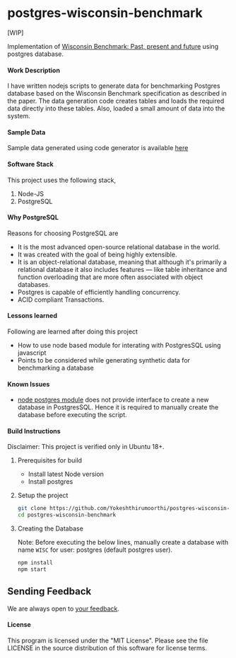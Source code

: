 # postgres-wisconsin-benchmark

[WIP]

Implementation of [Wisconsin Benchmark: Past, present and future](http://jimgray.azurewebsites.net/benchmarkhandbook/chapter4.pdf) using postgres database.

#### Work Description
I have written nodejs scripts to generate data for benchmarking Postgres database based on the Wisconsin Benchmark
specification as described in the paper. The data generation code creates tables and loads the required data directly into 
these tables. Also, loaded a small amount of data into the system.

#### Sample Data
Sample data generated using code generator is available [here](https://github.com/Yokeshthirumoorthi/postgres-wisconsin-benchmark/blob/master/sampledata.json)

#### Software Stack

This project uses the following stack,
1. Node-JS
2. PostgreSQL

#### Why PostgreSQL

Reasons for choosing PostgreSQL are
* It is the most advanced open-source relational database in the world.
* It was created with the goal of being highly extensible.
* It is an object-relational database, meaning that although it's primarily a relational database it also includes features — like table inheritance and function overloading that are more often associated with object databases.
* Postgres is capable of efficiently handling concurrency.
* ACID compliant Transactions.

#### Lessons learned

Following are learned after doing this project
* How to use node based module for interating with PostgresSQL using javascript
* Points to be considered while generating synthetic data for benchmarking a database

#### Known Issues
* [node postgres module](https://node-postgres.com/) does not provide interface to create a new database in PostgresSQL. Hence it is required to manually create the database before executing the script.

#### Build Instructions

Disclaimer: This project is verified only in Ubuntu 18+.

1. Prerequisites for build
    * Install latest Node version
    * Install postgres

2. Setup the project

    ```bash
    git clone https://github.com/Yokeshthirumoorthi/postgres-wisconsin-benchmark.git
    cd postgres-wisconsin-benchmark
    ```
3. Creating the Database

    Note: Before executing the below lines, manually create a database with name `WISC` for user: postgres (default postgres user).

    ```bash
    npm install
    npm start
    ```
## Sending Feedback

We are always open to [your feedback](https://github.com/Yokeshthirumoorthi/postgres-wisconsin-benchmark/issues).

#### License

This program is licensed under the "MIT License". Please see the file LICENSE in the source distribution of this software for license terms.
